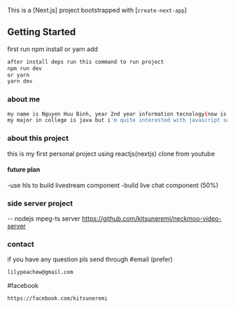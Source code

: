 This is a [Next.js] project bootstrapped with [`create-next-app`]

## Getting Started
first run npm install or yarn add
```bash
after install deps run this command to run project
npm run dev
or yarn
yarn dev
```
### about me
```bash
my name is Nguyen Huu Binh, year 2nd year information tecnology(now is software development) student
my major in college is java but i'm quite interested with javascript so i learn reactjs and nodejs

```

### about this project
this is my first personal project using reactjs(nextjs) clone from youtube

#### future plan
-use hls to build livestream component
-build live chat component (50%)

### side server project
-- nodejs mpeg-ts server
https://github.com/kitsuneremi/neckmoo-video-server

### contact
if you have any question pls send through
#email (prefer)
```bash
lilypeachew@gmail.com
```
#facebook
```bash
https://facebook.com/kitsuneremi

```